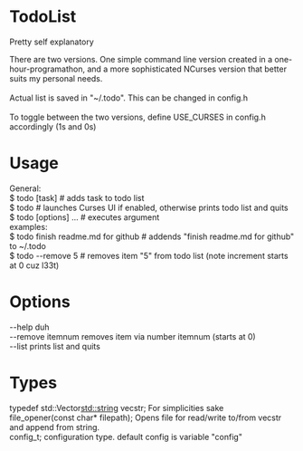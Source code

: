 # TodoList
Pretty self explanatory

There are two versions. One simple command line version created in a one-hour-programathon, and a more sophisticated NCurses version that better suits my personal needs.<br />
<br />
Actual list is saved in "~/.todo". This can be changed in config.h<br />
<br />
To toggle between the two versions, define USE_CURSES in config.h accordingly (1s and 0s)<br />

# Usage
General:<br />
$ todo [task]         # adds task to todo list<br />
$ todo                # launches Curses UI if enabled, otherwise prints todo list and quits<br />
$ todo [options] ...  # executes argument<br />
examples:<br />
$ todo finish readme.md for github # addends "finish readme.md for github" to ~/.todo<br />
$ todo --remove 5 # removes item "5" from todo list (note increment starts at 0 cuz l33t)<br />

# Options
--help                  duh<br />
--remove itemnum        removes item via number itemnum (starts at 0)<br />
--list                  prints list and quits<br />

# Types
typedef std::Vector<std::string> vecstr;  For simplicities sake<br />
file_opener(const char* filepath);  Opens file for read/write to/from vecstr and append from string.<br />
config_t; configuration type. default config is variable "config"<br />
